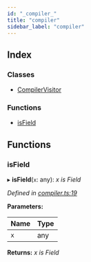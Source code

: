 ```yaml
---
id: "_compiler_"
title: "compiler"
sidebar_label: "compiler"
---
```


## Index

### Classes

* [CompilerVisitor](../classes/_compiler_.compilervisitor.md)

### Functions

* [isField](_compiler_.md#isfield)

## Functions

###  isField

▸ **isField**(`x`: any): *x is Field*

*Defined in [compiler.ts:19](https://github.com/kindritskyiMax/elasticmagic-js/blob/3a76a7e/src/compiler.ts#L19)*

**Parameters:**

Name | Type |
------ | ------ |
`x` | any |

**Returns:** *x is Field*
